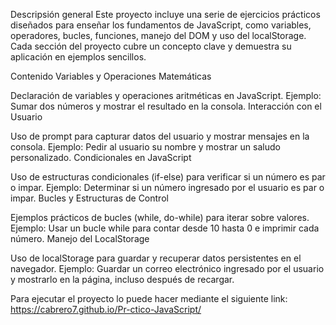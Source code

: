 Descripsión general
Este proyecto incluye una serie de ejercicios prácticos diseñados para enseñar los fundamentos de JavaScript, como variables, operadores, bucles, funciones, manejo del DOM y uso del localStorage. Cada sección del proyecto cubre un concepto clave y demuestra su aplicación en ejemplos sencillos.

Contenido
Variables y Operaciones Matemáticas

Declaración de variables y operaciones aritméticas en JavaScript.
Ejemplo: Sumar dos números y mostrar el resultado en la consola.
Interacción con el Usuario

Uso de prompt para capturar datos del usuario y mostrar mensajes en la consola.
Ejemplo: Pedir al usuario su nombre y mostrar un saludo personalizado.
Condicionales en JavaScript

Uso de estructuras condicionales (if-else) para verificar si un número es par o impar.
Ejemplo: Determinar si un número ingresado por el usuario es par o impar.
Bucles y Estructuras de Control

Ejemplos prácticos de bucles (while, do-while) para iterar sobre valores.
Ejemplo: Usar un bucle while para contar desde 10 hasta 0 e imprimir cada número.
Manejo del LocalStorage

Uso de localStorage para guardar y recuperar datos persistentes en el navegador.
Ejemplo: Guardar un correo electrónico ingresado por el usuario y mostrarlo en la página, incluso después de recargar.

Para ejecutar el proyecto lo puede hacer mediante el siguiente link: https://cabrero7.github.io/Pr-ctico-JavaScript/
